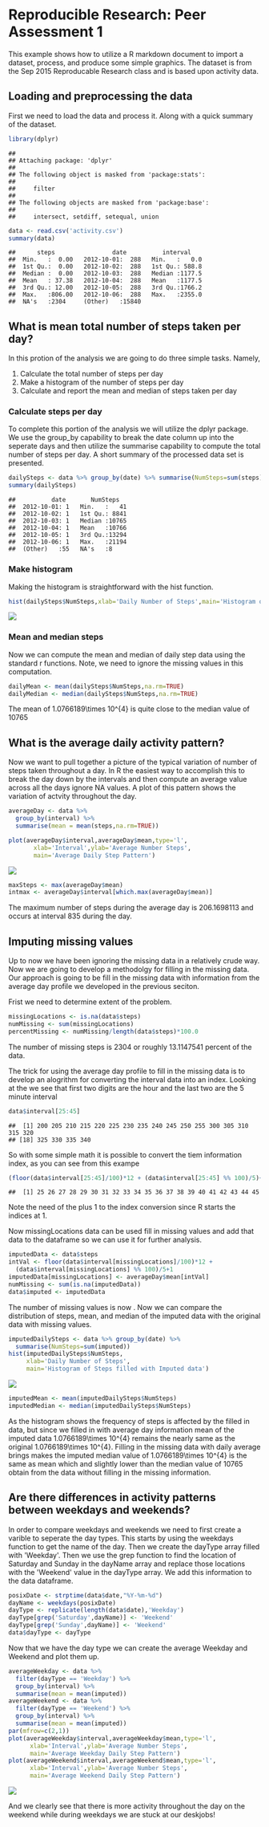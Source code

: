 # Reproducible Research: Peer Assessment 1
This example shows how to utilize a R markdown document to import a dataset, process, and produce some simple graphics.  The dataset is from the Sep 2015 Reproducable Research class and is based upon activity data.  

## Loading and preprocessing the data

First we need to load the data and process it. Along with a quick summary of the dataset.


```r
library(dplyr)
```

```
## 
## Attaching package: 'dplyr'
## 
## The following object is masked from 'package:stats':
## 
##     filter
## 
## The following objects are masked from 'package:base':
## 
##     intersect, setdiff, setequal, union
```

```r
data <- read.csv('activity.csv')
summary(data)
```

```
##      steps                date          interval     
##  Min.   :  0.00   2012-10-01:  288   Min.   :   0.0  
##  1st Qu.:  0.00   2012-10-02:  288   1st Qu.: 588.8  
##  Median :  0.00   2012-10-03:  288   Median :1177.5  
##  Mean   : 37.38   2012-10-04:  288   Mean   :1177.5  
##  3rd Qu.: 12.00   2012-10-05:  288   3rd Qu.:1766.2  
##  Max.   :806.00   2012-10-06:  288   Max.   :2355.0  
##  NA's   :2304     (Other)   :15840
```

## What is mean total number of steps taken per day?

In this protion of the analysis we are going to do three simple tasks.  Namely,

1. Calculate the total number of steps per day
2. Make a histogram of the number of steps per day
3. Calculate and report the mean and median of steps taken per day

### Calculate steps per day
To complete this portion of the analysis we will utilize the dplyr package. We use the group_by
capability to break the date column up into the seperate days and then utilize the summarise capability to compute the total number of steps per day.  A short summary of the processed data set is presented.


```r
dailySteps <- data %>% group_by(date) %>% summarise(NumSteps=sum(steps))
summary(dailySteps)
```

```
##          date       NumSteps    
##  2012-10-01: 1   Min.   :   41  
##  2012-10-02: 1   1st Qu.: 8841  
##  2012-10-03: 1   Median :10765  
##  2012-10-04: 1   Mean   :10766  
##  2012-10-05: 1   3rd Qu.:13294  
##  2012-10-06: 1   Max.   :21194  
##  (Other)   :55   NA's   :8
```

### Make histogram
Making the histogram is straightforward with the hist function.  

```r
hist(dailySteps$NumSteps,xlab='Daily Number of Steps',main='Histogram of Steps')
```

![](PA1_template_files/figure-html/stepHist-1.png) 

### Mean and median steps
Now we can compute the mean and median of daily step data using the standard r functions.  Note, we need to ignore the missing values in this computation.


```r
dailyMean <- mean(dailySteps$NumSteps,na.rm=TRUE)
dailyMedian <- median(dailySteps$NumSteps,na.rm=TRUE)
```

The mean of 1.0766189\times 10^{4} is quite close to the median value of 10765

## What is the average daily activity pattern?
Now we want to pull together a picture of the typical variation of number of steps taken throughout a day.  In R the easiest way to accomplish this to break the day down by the intervals and then compute an average value across all the days ignore NA values.  A plot of this pattern shows the variation of actvity throughout the day.


```r
averageDay <- data %>% 
  group_by(interval) %>% 
  summarise(mean = mean(steps,na.rm=TRUE))

plot(averageDay$interval,averageDay$mean,type='l',
       xlab='Interval',ylab='Average Number Steps',
       main='Average Daily Step Pattern')
```

![](PA1_template_files/figure-html/averageDaily-1.png) 

```r
maxSteps <- max(averageDay$mean)
intmax <- averageDay$interval[which.max(averageDay$mean)]
```

The maximum number of steps during the average day is 206.1698113 and occurs at interval 835 during the day.

## Imputing missing values

Up to now we have been ignoring the missing data in a relatively crude way.  Now we are going to develop a methodolgy for filling in the missing data. Our approach is going to be fill in the missing data with information from the average day profile we developed in the previous seciton.  

Frist we need to determine extent of the problem.  


```r
missingLocations <- is.na(data$steps)
numMissing <- sum(missingLocations)
percentMissing <- numMissing/length(data$steps)*100.0
```

The number of missing steps is 2304 or roughly 13.1147541 percent of the data.  

The trick for using the average day profile to fill in the missing data is to develop an alogrithm for converting the interval data into an index.  Looking at the we see that first two digits are the hour and the last two are the 5 minute interval


```r
data$interval[25:45]
```

```
##  [1] 200 205 210 215 220 225 230 235 240 245 250 255 300 305 310 315 320
## [18] 325 330 335 340
```

So with some simple math it is possible to convert the tiem information index, as you can see from this exampe


```r
(floor(data$interval[25:45]/100)*12 + (data$interval[25:45] %% 100)/5)+1
```

```
##  [1] 25 26 27 28 29 30 31 32 33 34 35 36 37 38 39 40 41 42 43 44 45
```

Note the need of the plus 1 to the index conversion since R starts the indices at 1.

Now missingLocations data can be used fill in missing values and add that data to the dataframe so we can use it for further analysis.


```r
imputedData <- data$steps
intVal <- floor(data$interval[missingLocations]/100)*12 + 
  (data$interval[missingLocations] %% 100)/5+1
imputedData[missingLocations] <- averageDay$mean[intVal]
numMissing <- sum(is.na(imputedData))
data$imputed <- imputedData
```

The number of missing values is now .  Now we can compare the distribution of steps, mean, and median of the imputed data with the original data with missing values.


```r
imputedDailySteps <- data %>% group_by(date) %>% 
  summarise(NumSteps=sum(imputed))
hist(imputedDailySteps$NumSteps,
     xlab='Daily Number of Steps',
     main='Histogram of Steps filled with Imputed data')
```

![](PA1_template_files/figure-html/imputedHistory-1.png) 

```r
imputedMean <- mean(imputedDailySteps$NumSteps)
imputedMedian <- median(imputedDailySteps$NumSteps)
```

As the histogram shows the frequency of steps is affected by the filled in data, but since we filled in with average day information mean of the imputed data 1.0766189\times 10^{4} remains the nearly same as the original 1.0766189\times 10^{4}.  Filling in the missing data with daily average brings makes the imputed median value of 1.0766189\times 10^{4} is the same as mean which and slightly lower than the median value of 10765 obtain from the data without filling in the missing information.

## Are there differences in activity patterns between weekdays and weekends?

In order to compare weekdays and weekends we need to first create a varible to seperate the day types.  This starts by using the weekdays function to get the name of the day.  Then we create the dayType array filled with 'Weekday'. Then we use the grep function to find the location of Saturday and Sunday in the dayName array and replace those locations with the 'Weekend' value in the dayType array.  We add this information to the data dataframe.


```r
posixDate <- strptime(data$date,"%Y-%m-%d")
dayName <- weekdays(posixDate)
dayType <- replicate(length(data$date),'Weekday')
dayType[grep('Saturday',dayName)] <- 'Weekend'
dayType[grep('Sunday',dayName)] <- 'Weekend'
data$dayType <- dayType
```

Now that we have the day type we can create the average Weekday and Weekend and plot them up.


```r
averageWeekday <- data %>% 
  filter(dayType == 'Weekday') %>% 
  group_by(interval) %>% 
  summarise(mean = mean(imputed))
averageWeekend <- data %>% 
  filter(dayType == 'Weekend') %>% 
  group_by(interval) %>% 
  summarise(mean = mean(imputed))
par(mfrow=c(2,1))
plot(averageWeekday$interval,averageWeekday$mean,type='l',
      xlab='Interval',ylab='Average Number Steps',
      main='Average Weekday Daily Step Pattern')
plot(averageWeekend$interval,averageWeekend$mean,type='l',
      xlab='Interval',ylab='Average Number Steps',
      main='Average Weekend Daily Step Pattern')
```

![](PA1_template_files/figure-html/averageWeekdayVersusWeekend-1.png) 

And we clearly see that there is more activity throughout the day on the weekend while during weekdays we are stuck at our deskjobs!



